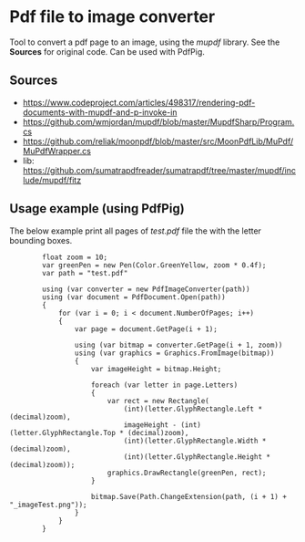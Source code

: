 # Pdf file to image converter
Tool to convert a pdf page to an image, using the _mupdf_ library. See the __Sources__ for original code.
Can be used with PdfPig.

## Sources 
 * https://www.codeproject.com/articles/498317/rendering-pdf-documents-with-mupdf-and-p-invoke-in
 * https://github.com/wmjordan/mupdf/blob/master/MupdfSharp/Program.cs
 * https://github.com/reliak/moonpdf/blob/master/src/MoonPdfLib/MuPdf/MuPdfWrapper.cs
 * lib: https://github.com/sumatrapdfreader/sumatrapdf/tree/master/mupdf/include/mupdf/fitz
 
 ## Usage example (using PdfPig)
 The below example print all pages of _test.pdf_ file the with the letter bounding boxes.
 
            float zoom = 10;
            var greenPen = new Pen(Color.GreenYellow, zoom * 0.4f);
            var path = "test.pdf"
            
            using (var converter = new PdfImageConverter(path))
            using (var document = PdfDocument.Open(path))
            {
                for (var i = 0; i < document.NumberOfPages; i++)
                {
                    var page = document.GetPage(i + 1);

                    using (var bitmap = converter.GetPage(i + 1, zoom))
                    using (var graphics = Graphics.FromImage(bitmap))
                    {
                        var imageHeight = bitmap.Height;

                        foreach (var letter in page.Letters)
                        {
                            var rect = new Rectangle(
                                (int)(letter.GlyphRectangle.Left * (decimal)zoom),
                                imageHeight - (int)(letter.GlyphRectangle.Top * (decimal)zoom),
                                (int)(letter.GlyphRectangle.Width * (decimal)zoom),
                                (int)(letter.GlyphRectangle.Height * (decimal)zoom));
                            graphics.DrawRectangle(greenPen, rect);
                        }

                        bitmap.Save(Path.ChangeExtension(path, (i + 1) + "_imageTest.png"));
                    }
                }
            }
